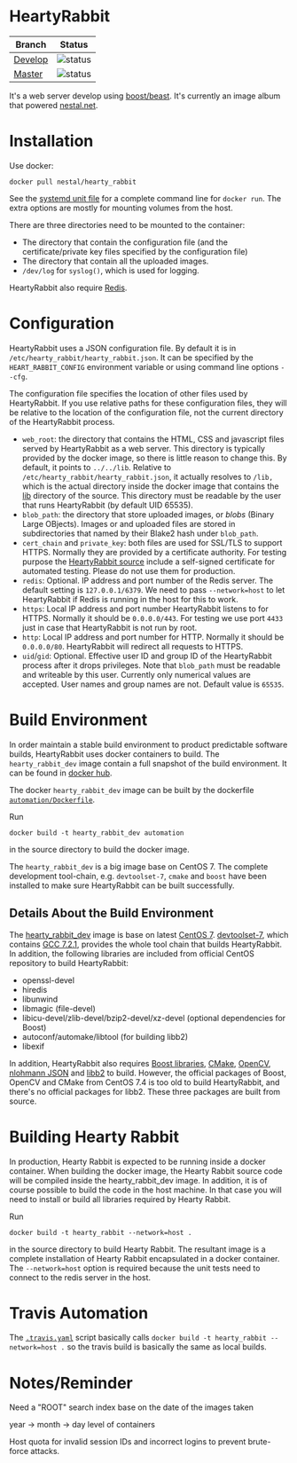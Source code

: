 # HeartyRabbit

Branch  | Status
--------|--------
[Develop](https://github.com/nestal/hearty_rabbit/tree/develop) | ![status](https://travis-ci.org/nestal/hearty_rabbit.svg?branch=develop)
[Master](https://github.com/nestal/hearty_rabbit/tree/master)  | ![status](https://travis-ci.org/nestal/hearty_rabbit.svg?branch=master)

It's a web server develop using [boost/beast](https://github.com/boostorg/beast). It's
currently an image album that powered [nestal.net](https://www.nestal.net).

# Installation

Use docker:

	docker pull nestal/hearty_rabbit

See the [systemd unit file](systemd/hearty_rabbit.service) for
a complete command line for `docker run`. The extra options are mostly for mounting volumes from the host.

There are three directories need to be mounted to the container:

-   The directory that contain the configuration file (and the certificate/private key files specified by the
    configuration file)
-   The directory that contain all the uploaded images.
-   `/dev/log` for `syslog()`, which is used for logging.

HeartyRabbit also require [Redis](https://redis.io/).

# Configuration

HeartyRabbit uses a JSON configuration file. By default it is in `/etc/hearty_rabbit/hearty_rabbit.json`.
It can be specified by the `HEART_RABBIT_CONFIG` environment variable or using command line options `--cfg`.

The configuration file specifies the location of other files used by HeartyRabbit. If you use relative
paths for these configuration files, they will be relative to the location of the configuration file,
not the current directory of the HeartyRabbit process.

-   `web_root`: the directory that contains the HTML, CSS and javascript files served by HeartyRabbit
    as a web server. This directory is typically provided by the docker image, so there is little
    reason to change this. By default, it points to `../../lib`. Relative to
    `/etc/hearty_rabbit/hearty_rabbit.json`, it actually resolves to `/lib,` which is the actual
    directory inside the docker image that contains the [lib](lib) directory of the source.
    This directory must be readable by the user that runs HeartyRabbit (by default UID 65535).
-   `blob_path`: the directory that store uploaded images, or _blobs_ (Binary Large OBjects).
    Images or and uploaded files are stored in subdirectories that named by their Blake2 hash
    under `blob_path`.
-   `cert_chain` and `private_key`: both files are used for SSL/TLS to support HTTPS. Normally
    they are provided by a certificate authority. For testing purpose the
    [HeartyRabbit source](etc/hearty_rabbit) include a self-signed certificate for
    automated testing. Please do not use them for production.
-   `redis`: Optional. IP address and port number of the Redis server. The default setting
	 is `127.0.0.1/6379`. We need to pass `--network=host` to let HeartyRabbit if Redis
	 is running in the host for this to work. 
-   `https`: Local IP address and port number HeartyRabbit listens to for HTTPS.
	 Normally it should be `0.0.0.0/443`. For testing we use port `4433` just in
	 case that HeartyRabbit is not run by root.
-   `http`: Local IP address and port number for HTTP. Normally it should be
	`0.0.0.0/80`. HeartyRabbit will redirect all requests to HTTPS.
-   `uid`/`gid`: Optional. Effective user ID and group ID of the HeartyRabbit
	process after it drops privileges. Note that `blob_path` must be readable
	and writeable by this user. Currently only numerical values are accepted.
	User names and group names are not. Default value is `65535`. 

# Build Environment

In order maintain a stable build environment to product predictable software
builds, HeartyRabbit uses docker containers to build. The `hearty_rabbit_dev` image 
contain a full snapshot of the build environment. It can be found in
[docker hub](https://hub.docker.com/r/nestal/hearty_rabbit_dev/).

The docker `hearty_rabbit_dev` image can be built by the dockerfile
[`automation/Dockerfile`](automation/Dockerfile).

Run

	docker build -t hearty_rabbit_dev automation
	
in the source directory to build the docker image.

The `hearty_rabbit_dev` is a big image base on CentOS 7. The complete development
tool-chain, e.g. `devtoolset-7`, `cmake` and `boost` have been installed to
make sure HeartyRabbit can be built successfully.

## Details About the Build Environment

The [hearty_rabbit_dev](https://hub.docker.com/r/nestal/hearty_rabbit_dev/)
image is base on latest [CentOS 7](https://hub.docker.com/_/centos/).
[devtoolset-7](https://www.softwarecollections.org/en/scls/rhscl/devtoolset-7/),
which contains [GCC 7.2.1](https://gcc.gnu.org/gcc-7/), provides the whole tool
chain that builds HeartyRabbit. In addition, the following libraries are included
from official CentOS repository to build HeartyRabbit:

- openssl-devel
- hiredis
- libunwind
- libmagic (file-devel)
- libicu-devel/zlib-devel/bzip2-devel/xz-devel (optional dependencies for Boost)
- autoconf/automake/libtool (for building libb2)
- libexif

In addition, HeartyRabbit also requires [Boost libraries](http://boost.org),
[CMake](https://cmake.org), [OpenCV](https://opencv.org/),
[nlohmann JSON](https://github.com/nlohmann/json) and [libb2](https://github.com/BLAKE2/libb2)
to build. However, the official packages of Boost, OpenCV and CMake from CentOS 7.4 is
too old to build HeartyRabbit, and there's no official packages for libb2.
These three packages are built from source.

# Building Hearty Rabbit

In production, Hearty Rabbit is expected to be running inside a docker container. When building
the docker image, the Hearty Rabbit source code will be compiled inside the hearty_rabbit_dev
image. In addition, it is of course possible to build the code in the host machine. In that case
you will need to install or build all libraries required by Hearty Rabbit.

Run

	docker build -t hearty_rabbit --network=host .
	
in the source directory to build Hearty Rabbit. The resultant image is a
complete installation of Hearty Rabbit encapsulated in a docker container.
The `--network=host` option is required because the unit tests need to
connect to the redis server in the host.

# Travis Automation

The [`.travis.yaml`](.travis.yml) script basically calls
`docker build -t hearty_rabbit --network=host .` so the
travis build is basically the same as local builds.

# Notes/Reminder

Need a "ROOT" search index base on the date of the images taken

year -> month -> day level of containers

Host quota for invalid session IDs and incorrect logins to prevent brute-force
attacks.
